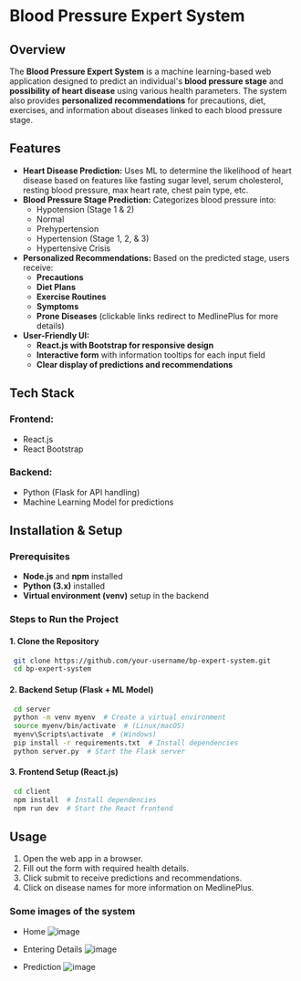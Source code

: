 # Blood Pressure Expert System

## Overview
The **Blood Pressure Expert System** is a machine learning-based web application designed to predict an individual's **blood pressure stage** and **possibility of heart disease** using various health parameters. The system also provides **personalized recommendations** for precautions, diet, exercises, and information about diseases linked to each blood pressure stage.

## Features
- **Heart Disease Prediction:** Uses ML to determine the likelihood of heart disease based on features like fasting sugar level, serum cholesterol, resting blood pressure, max heart rate, chest pain type, etc.
- **Blood Pressure Stage Prediction:** Categorizes blood pressure into:
  - Hypotension (Stage 1 & 2)
  - Normal
  - Prehypertension
  - Hypertension (Stage 1, 2, & 3)
  - Hypertensive Crisis
- **Personalized Recommendations:** Based on the predicted stage, users receive:
  - **Precautions**
  - **Diet Plans**
  - **Exercise Routines**
  - **Symptoms**
  - **Prone Diseases** (clickable links redirect to MedlinePlus for more details)
- **User-Friendly UI:**
  - **React.js with Bootstrap for responsive design**
  - **Interactive form** with information tooltips for each input field
  - **Clear display of predictions and recommendations**

## Tech Stack
### Frontend:
- React.js
- React Bootstrap

### Backend:
- Python (Flask for API handling)
- Machine Learning Model for predictions

## Installation & Setup
### Prerequisites
- **Node.js** and **npm** installed
- **Python (3.x)** installed
- **Virtual environment (venv)** setup in the backend

### Steps to Run the Project
#### 1. Clone the Repository
```sh
 git clone https://github.com/your-username/bp-expert-system.git
 cd bp-expert-system
```

#### 2. Backend Setup (Flask + ML Model)
```sh
 cd server
 python -m venv myenv  # Create a virtual environment
 source myenv/bin/activate  # (Linux/macOS)
 myenv\Scripts\activate  # (Windows)
 pip install -r requirements.txt  # Install dependencies
 python server.py  # Start the Flask server
```

#### 3. Frontend Setup (React.js)
```sh
 cd client
 npm install  # Install dependencies
 npm run dev  # Start the React frontend
```

## Usage
1. Open the web app in a browser.
2. Fill out the form with required health details.
3. Click submit to receive predictions and recommendations.
4. Click on disease names for more information on MedlinePlus.

### Some images of the system
- Home
![image](https://github.com/user-attachments/assets/596b246d-05c0-41f2-887c-75f34c76252d)

- Entering Details
![image](https://github.com/user-attachments/assets/ac9567df-9909-4047-aed9-83597ae6f5e7)

- Prediction
![image](https://github.com/user-attachments/assets/30a9ab8b-ca30-45d4-b390-809b44697455)
